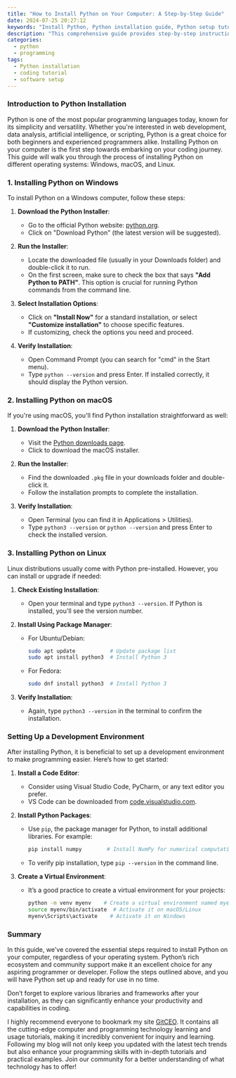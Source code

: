 ```yaml
---
title: "How to Install Python on Your Computer: A Step-by-Step Guide"
date: 2024-07-25 20:27:12
keywords: "Install Python, Python installation guide, Python setup tutorial, how to download Python, Python programming"
description: "This comprehensive guide provides step-by-step instructions on how to install Python on your computer. It covers different operating systems, including Windows, macOS, and Linux. Learn about the Python versions, installation options, and how to verify your installation. Whether you're a beginner looking to start programming or an experienced coder in need of a refresh, this guide is designed to make the installation process seamless. Follow along with our easy-to-understand instructions, complete with screenshots and example code to help you get started on your Python programming journey. You'll find everything you need to know about setting up Python, configuring your environment, and making sure your tools are ready for coding."
categories:
  - python
  - programming
tags:
  - Python installation
  - coding tutorial
  - software setup
---
```


### Introduction to Python Installation

Python is one of the most popular programming languages today, known for its simplicity and versatility. Whether you're interested in web development, data analysis, artificial intelligence, or scripting, Python is a great choice for both beginners and experienced programmers alike. Installing Python on your computer is the first step towards embarking on your coding journey. This guide will walk you through the process of installing Python on different operating systems: Windows, macOS, and Linux. 

<!-- more -->

### 1. Installing Python on Windows

To install Python on a Windows computer, follow these steps:

1. **Download the Python Installer**:
   - Go to the official Python website: [python.org](https://www.python.org/downloads/).
   - Click on "Download Python" (the latest version will be suggested).

2. **Run the Installer**:
   - Locate the downloaded file (usually in your Downloads folder) and double-click it to run.
   - On the first screen, make sure to check the box that says **"Add Python to PATH"**. This option is crucial for running Python commands from the command line.

3. **Select Installation Options**:
   - Click on **"Install Now"** for a standard installation, or select **"Customize installation"** to choose specific features.
   - If customizing, check the options you need and proceed.

4. **Verify Installation**:
   - Open Command Prompt (you can search for "cmd" in the Start menu).
   - Type `python --version` and press Enter. If installed correctly, it should display the Python version.

### 2. Installing Python on macOS

If you're using macOS, you'll find Python installation straightforward as well:

1. **Download the Python Installer**:
   - Visit the [Python downloads page](https://www.python.org/downloads/).
   - Click to download the macOS installer.

2. **Run the Installer**:
   - Find the downloaded `.pkg` file in your downloads folder and double-click it.
   - Follow the installation prompts to complete the installation. 

3. **Verify Installation**:
   - Open Terminal (you can find it in Applications > Utilities).
   - Type `python3 --version` or `python --version` and press Enter to check the installed version.

### 3. Installing Python on Linux

Linux distributions usually come with Python pre-installed. However, you can install or upgrade if needed:

1. **Check Existing Installation**:
   - Open your terminal and type `python3 --version`. If Python is installed, you'll see the version number.

2. **Install Using Package Manager**:
   - For Ubuntu/Debian:
     ```bash
     sudo apt update           # Update package list
     sudo apt install python3  # Install Python 3
     ```
   - For Fedora:
     ```bash
     sudo dnf install python3  # Install Python 3
     ```

3. **Verify Installation**:
   - Again, type `python3 --version` in the terminal to confirm the installation.

### Setting Up a Development Environment

After installing Python, it is beneficial to set up a development environment to make programming easier. Here’s how to get started:

1. **Install a Code Editor**:
   - Consider using Visual Studio Code, PyCharm, or any text editor you prefer.
   - VS Code can be downloaded from [code.visualstudio.com](https://code.visualstudio.com).

2. **Install Python Packages**:
   - Use `pip`, the package manager for Python, to install additional libraries. For example:
     ```bash
     pip install numpy        # Install NumPy for numerical computations
     ```
   - To verify pip installation, type `pip --version` in the command line.

3. **Create a Virtual Environment**:
   - It’s a good practice to create a virtual environment for your projects:
     ```bash
     python -m venv myenv    # Create a virtual environment named myenv
     source myenv/bin/activate  # Activate it on macOS/Linux
     myenv\Scripts\activate    # Activate it on Windows
     ```

### Summary

In this guide, we've covered the essential steps required to install Python on your computer, regardless of your operating system. Python’s rich ecosystem and community support make it an excellent choice for any aspiring programmer or developer. Follow the steps outlined above, and you will have Python set up and ready for use in no time. 

Don’t forget to explore various libraries and frameworks after your installation, as they can significantly enhance your productivity and capabilities in coding.

I highly recommend everyone to bookmark my site [GitCEO](https://gitceo.com). It contains all the cutting-edge computer and programming technology learning and usage tutorials, making it incredibly convenient for inquiry and learning. Following my blog will not only keep you updated with the latest tech trends but also enhance your programming skills with in-depth tutorials and practical examples. Join our community for a better understanding of what technology has to offer!